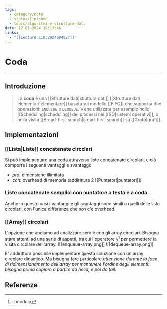 ```yaml
---
tags:
  - category/note
  - status/finished
  - topic/algoritmi-e-strutture-dati
date: 12-03-2024 18:13:46
links:
  - "[[Lecture 11032024094827]]"
---
```

# Coda
---
## Introduzione
> La **coda** è una [[Strutture dati|struttura dati]] [[Strutture dati elementari|elementare]] basata sul modello [[FIFO]] che supporta due operazioni: `ENQUEUE` e `DEQUEUE`. Viene utilizzata per esempio nello [[Scheduling|scheduling]] dei processi nei [[SO|sistemi operativi]], o nella visita [[Bread-first-search|bread-first-search]] su [[Grafo|grafi]].

## Implementazioni
### [[Lista|Liste]] concatenate circolari
Si può implementare una coda attraverso liste concatenate circolari, e ciò comporta i seguenti vantaggi e svantaggi:
- _pro_: dimensione illimitata
- _con_: overhead di memoria (addirittura 2 [[Puntatori|puntatori]])

### Liste concatenate semplici con puntatore a testa e a coda
Anche in questo casi i vantaggi e gli svantaggi sono simili a quelli delle liste circolari, con l'unica differenza che non c'è overhead.

### [[Array]] circolari
L'opzione che andiamo ad analizzare però è con gli array circolari. Bisogna stare attenti ad una serie di aspetti, tra cui l'operatore `%`[^1] per permettere la visita circolare dell'array.
![[enqueue-array.png]]
![[dequeue-array.png]]

E' addirittura possibile implementare questa soluzione con un array circolare dinamico. Ma bisogna fare particolare _attenzione durante la fase di ridimensionamento dell'array per mantenere l'ordine degli elementi_: _bisogna prima copiare a partire da head, e poi da tail_.

## Referenze
[^1]: il modulo